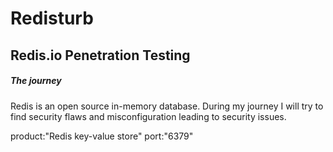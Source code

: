 # Redisturb
## Redis.io Penetration Testing 

##### The journey

Redis is an open source in-memory database. During my journey I will try to find security flaws and misconfiguration leading to security issues.

product:"Redis key-value store" port:"6379"
